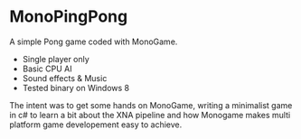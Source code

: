 MonoPingPong
============

A simple Pong game coded with MonoGame.

- Single player only
- Basic CPU AI
- Sound effects & Music
- Tested binary on Windows 8

The intent was to get some hands on MonoGame, writing a minimalist game in c# to learn a bit about the XNA pipeline and how Monogame makes multi platform game developement easy to achieve.

